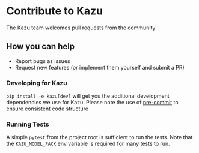 # Contribute to Kazu

The Kazu team welcomes pull requests from the community

## How you can help

* Report bugs as issues 
* Request new features (or implement them yourself and submit a PR)

### Developing for Kazu

`pip install -e kazu[dev]` will get you the additional development dependencies we use for Kazu. Please note the use of [pre-commit](https://pre-commit.com/)
to ensure consistent code structure

### Running Tests

A simple `pytest` from the project root is sufficient to run the tests. Note that the `KAZU_MODEL_PACK` env variable is required for many tests to run.
